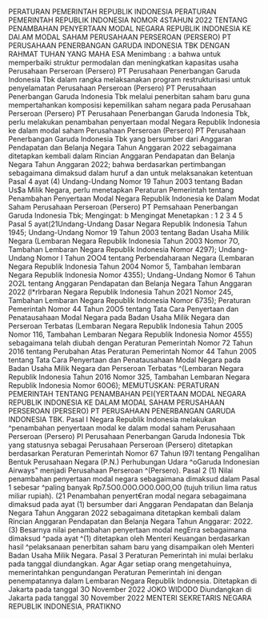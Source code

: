  PERATURAN PEMERINTAH REPUBLIK INDONESIA PERATURAN PEMERINTAH REPUBLIK INDONESIA NOMOR 4STAHUN 2022 TENTANG PENAMBAHAN PENYERTAAN MODAL NEGARA REPUBLIK INDONESIA KE DAI.AM MODAL SAHAM PERUSAHAAN PERSEROAN (PERSERO) PT PERUSAHAAN PENERBANGAN GARUDA INDONESIA TBK
DENGAN RAHMAT TUHAN YANG MAHA ESA
Menimbang :
 a bahwa untuk memperbaiki struktur permodalan dan meningkatkan kapasitas usaha Perusahaan Perseroan (Persero) PT Perusahaan Penerbangan Garuda Indonesia Tbk dalam rangka melaksanakan program restrukturisasi untuk penyelamatan Perusahaan Perseroan (Persero) PT Perusahaan Penerbangan Garuda Indonesia Tbk melalui penerbitan saham baru guna mempertahankan komposisi kepemilikan saham negara pada Perusahaan Perseroan (Persero) PT Perusahaan Penerbangan Garuda Indonesia Tbk, perlu melakukan penambahan penyertaan modal Negara Republik Indonesia ke dalam modal saham Perusahaan Perseroan (Persero) PT Perusahaan Penerbangan Garuda Indonesia Tbk yang bersumber dari Anggaran Pendapatan dan Belanja Negara Tahun Anggaran 2022 sebagaimana ditetapkan kembali dalam Rincian Anggaran Pendapatan dan Belanja Negara Tahun Anggaran 2022; bahwa berdasarkan pertimbangan sebagaimana dimaksud dalam huruf a dan untuk melaksanakan ketentuan Pasal 4 ayat (4) Undang-Undang Nomor 19 Tahun 2003 tentang Badan Us$a Milik Negara, perlu menetapkan Peraturan Pemerintah tentang Penambahan Penyertaan Modal Negara Republik Indonesia ke Dalam Modat Saham Perusahaan Perseroan (Persero) PT Pemsahaan Penerbangan Garuda Indonesia Tbk;
Mengingat:
 b Mengingat Menetapkan : 1 2 3 4 5 Pasal 5 ayat(21Undang-Undang Dasar Negara Republik Indonesia Tahun 1945; Undang-Undang Nomor 19 Tahun 2003 tentang Badan Usaha Milik Negara (Lembaran Negara Republik Indonesia Tahun 2003 Nomor 7O, Tambahan Lembaran Negara Republik Indonesia Nomor 4297); Undang-Undang Nomor I Tahun 2OO4 tentang Perbendaharaan Negara (Lembaran Negara Republik Indonesia Tahun 2004 Nomor 5, Tambahan lembaran Negara Republik Indonesia Nomor 4355); Undang-Undang Nomor 6 Tahun 2O2L tentang Anggaran Pendapatan dan Belanja Negara Tahun Anggaran 2022 (l*rlrbaran Negara Republik Indonesia Tahun 2021 Nomor 245, Tambahan Lembaran Negara Republik Indonesia Nomor 6735); Peraturan Pemerintah Nomor 44 Tahun 20O5 tentang Tata Cara Penyertaan dan Penatausahaan Modal Negara pada Badan Usaha Milik Negara dan Perseroan Terbatas (Lembaran Negara Republik Indonesia Tahun 2005 Nomor 116, Tambahan Lembaran Negara Republik Indonesia Nomor 4555) sebagaimana telah diubah dengan Peraturan Pemerintah Nomor 72 Tahun 2016 tentang Perubahan Atas Peraturan Pemerintah Nomor 44 Tahun 2005 tentang Tata Cara Penyertaan dan Penatausahaan Modal Negara pada Badan Usaha Milik Negara dan Perseroan Terbatas ^(Lembaran Negara Republik Indonesia Tahun 2016 Nomor 325, Tambahan Lembaran Negara Republik Indonesia Nomor 60O6);
MEMUTUSKAN:
 PERATURAN PEMERINTAH TENTANG PENAMBAHAN PEI{YERTAAN MODAL NEGARA REPUBLIK INDONESIA KE DALAM MODAL SAHAM PERUSAHAAN PERSEROAN (PERSERO) PT PERUSAHAAN PENERBANGAN GARUDA INDONESIA TBK.
Pasal I
Negara Republik Indonesia melakukan ^penambahan penyertaan modal ke dalam modal saham Perusahaan Perseroan (Persero) PI Perusahaan Penerbangan Garuda Indonesia Tbk yang statusnya sebagai Perusahaan Perseroan (Persero) ditetapkan berdasarkan Peraturan Pemerintah Nomor 67 Tahun l97l tentang Pengalihan Bentuk Perusahaan Negara (P.N.) Perhubungan Udara ^oGaruda Indonesian Airways" menjadi Perusahaan Perseroan ^(Persero). Pasal 2 (1) Nilai penambahan penyertaan modal negara sebagaimana dimaksud dalam Pasal 1 sebesar ^paling banyak Rp7.5O0.O0O.OO0.O0O,O0 (tujuh triliun lima ratus miliar rupiah). (21 Penambahan penyert€ran modal negara sebagaimana dimaksud pada ayat (1) bersumber dari Anggaran Pendapatan dan Belanja Negara Tahun Anggaran 2022 sebagaimana ditetapkan kembali dalam Rincian Anggaran Pendapatan dan Belanja Negara Tahun Anggarar:
2022.
(3) Besarnya nilai penambahan penyertaan modal negErra sebagaimana dimaksud ^pada ayat ^(1) ditetapkan oleh Menteri Keuangan berdasarkan hasil ^pelaksanaan penerbitan saham baru yang disampaikan oleh Menteri Badan Usaha Milik Negara.
Pasal 3
Peraturan Pemerintah ini mulai berlaku pada tanggal diundangkan. Agar
Agar setiap orang mengetahuinya, memerintahkan pengundangan Peraturan Pemerintah ini dengan penempatannya dalam Lembaran Negara Republik Indonesia. Ditetapkan di Jakarta pada tanggal 3O November 2022 JOKO WIDODO Diundangkan di Jakarta pada tanggal 30 November 2022 MENTERI SEKRETARIS NEGARA REPUBLIK INDONESIA, PRATIKNO